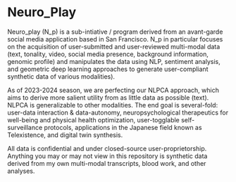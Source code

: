 # Neuro_Play

Neuro_play (N_p) is a sub-intiative / program derived from an avant-garde social media application based in San Francisco. N_p in particular focuses on the acquisition of user-submitted and user-reviewed multi-modal data (text, tonality, video, social media presence, background information, genomic profile) and manipulates the data using NLP, sentiment analysis, and geometric deep learning approaches to generate user-compliant synthetic data of various modalities).

As of 2023-2024 season, we are perfecting our NLPCA approach, which aims to derive more salient utility from as little data as possible (text). NLPCA is generalizable to other modalities. The end goal is several-fold: user-data interaction & data-autonomy, neuropsychological therapeutics for well-being and physical health optimization, user-togglable self-surveillance protocols, applications in the Japanese field known as Telexistence, and digital twin synthesis.

All data is confidential and under closed-source user-proprietorship. Anything you may or may not view in this repository is synthetic data derived from my own multi-modal transcripts, blood work, and other analyses.
